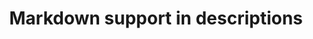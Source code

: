 ---
slug: markdown-support-descriptions
version: v1.298.0
title: Markdown support in descriptions
tags: ['Script editor', 'Flow editor', 'Resources']
image: ./flow_settings_metadata_markdown.png
description: We now support GH flavored markdown for description of scripts, flows, resources.
features:
  [
    'Markdown support for scripts descriptions.',
    'Markdown support for flows descriptions.',
    'Markdown support for resources descriptions.',
  ]
docs: /docs/flows/editor_components#description
---
